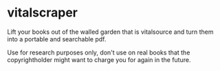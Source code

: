 # vitalscraper

Lift your books out of the walled garden that is vitalsource and turn them into a portable and searchable pdf.

Use for research purposes only, don't use on real books that the copyrightholder might want to charge you for again in the future. 

